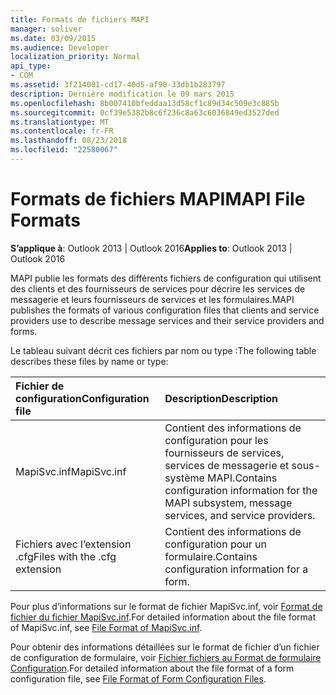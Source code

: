 ```yaml
---
title: Formats de fichiers MAPI
manager: soliver
ms.date: 03/09/2015
ms.audience: Developer
localization_priority: Normal
api_type:
- COM
ms.assetid: 3f214001-cd17-40d5-af90-33db1b283797
description: Dernière modification le 09 mars 2015
ms.openlocfilehash: 8b007410bfeddaa13d58cf1c89d34c509e3c885b
ms.sourcegitcommit: 0cf39e5382b8c6f236c8a63c6036849ed3527ded
ms.translationtype: MT
ms.contentlocale: fr-FR
ms.lasthandoff: 08/23/2018
ms.locfileid: "22580067"
---
```

# <a name="mapi-file-formats"></a><span data-ttu-id="dc94a-103">Formats de fichiers MAPI</span><span class="sxs-lookup"><span data-stu-id="dc94a-103">MAPI File Formats</span></span>

  
  
<span data-ttu-id="dc94a-104">**S’applique à**: Outlook 2013 | Outlook 2016</span><span class="sxs-lookup"><span data-stu-id="dc94a-104">**Applies to**: Outlook 2013 | Outlook 2016</span></span> 
  
<span data-ttu-id="dc94a-105">MAPI publie les formats des différents fichiers de configuration qui utilisent des clients et des fournisseurs de services pour décrire les services de messagerie et leurs fournisseurs de services et les formulaires.</span><span class="sxs-lookup"><span data-stu-id="dc94a-105">MAPI publishes the formats of various configuration files that clients and service providers use to describe message services and their service providers and forms.</span></span>
  
<span data-ttu-id="dc94a-106">Le tableau suivant décrit ces fichiers par nom ou type :</span><span class="sxs-lookup"><span data-stu-id="dc94a-106">The following table describes these files by name or type:</span></span>
  
|<span data-ttu-id="dc94a-107">**Fichier de configuration**</span><span class="sxs-lookup"><span data-stu-id="dc94a-107">**Configuration file**</span></span>|<span data-ttu-id="dc94a-108">**Description**</span><span class="sxs-lookup"><span data-stu-id="dc94a-108">**Description**</span></span>|
|:-----|:-----|
|<span data-ttu-id="dc94a-109">MapiSvc.inf</span><span class="sxs-lookup"><span data-stu-id="dc94a-109">MapiSvc.inf</span></span>  <br/> |<span data-ttu-id="dc94a-110">Contient des informations de configuration pour les fournisseurs de services, services de messagerie et sous-système MAPI.</span><span class="sxs-lookup"><span data-stu-id="dc94a-110">Contains configuration information for the MAPI subsystem, message services, and service providers.</span></span>  <br/> |
|<span data-ttu-id="dc94a-111">Fichiers avec l’extension .cfg</span><span class="sxs-lookup"><span data-stu-id="dc94a-111">Files with the .cfg extension</span></span>  <br/> |<span data-ttu-id="dc94a-112">Contient des informations de configuration pour un formulaire.</span><span class="sxs-lookup"><span data-stu-id="dc94a-112">Contains configuration information for a form.</span></span>  <br/> |
   
<span data-ttu-id="dc94a-113">Pour plus d’informations sur le format de fichier MapiSvc.inf, voir [Format de fichier du fichier MapiSvc.inf](file-format-of-mapisvc-inf.md).</span><span class="sxs-lookup"><span data-stu-id="dc94a-113">For detailed information about the file format of MapiSvc.inf, see [File Format of MapiSvc.inf](file-format-of-mapisvc-inf.md).</span></span> 
  
<span data-ttu-id="dc94a-114">Pour obtenir des informations détaillées sur le format de fichier d’un fichier de configuration de formulaire, voir [Fichier fichiers au Format de formulaire Configuration](file-format-of-form-configuration-files.md).</span><span class="sxs-lookup"><span data-stu-id="dc94a-114">For detailed information about the file format of a form configuration file, see [File Format of Form Configuration Files](file-format-of-form-configuration-files.md).</span></span> 
  

